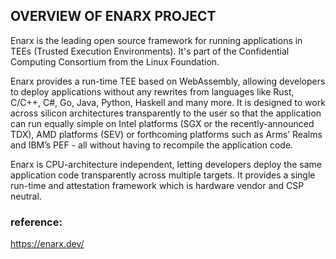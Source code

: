 ## OVERVIEW OF ENARX PROJECT

Enarx is the leading open source framework for running applications in TEEs (Trusted Execution Environments). It's part of the Confidential Computing Consortium from the Linux Foundation.

Enarx provides a run-time TEE based on WebAssembly, allowing developers to deploy applications without any rewrites from languages like Rust, C/C++, C#, Go, Java, Python, Haskell and many more.
It is designed to work across silicon architectures transparently to the user so that the application can run equally simple on Intel platforms (SGX or the recently-announced TDX), AMD platforms (SEV) or forthcoming platforms such as Arms’ Realms and IBM’s PEF - all without having to recompile the application code.

Enarx is CPU-architecture independent, letting developers deploy the same application code transparently across multiple targets. It provides a single run-time and attestation framework which is hardware vendor and CSP neutral.


### reference:
https://enarx.dev/
